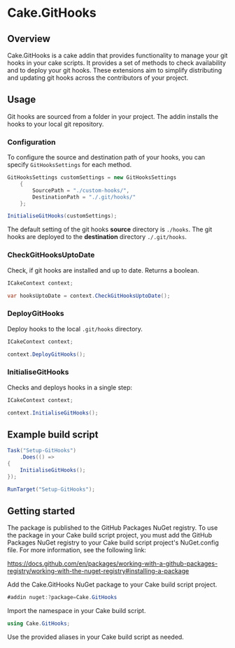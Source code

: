 # Cake.GitHooks

## Overview

Cake.GitHooks is a cake addin that provides functionality to manage your git hooks in your cake scripts. It provides a set of methods to check availability and to deploy your git hooks. These extensions aim to simplify distributing and updating git hooks across the contributors of your project.

## Usage

Git hooks are sourced from a folder in your project. The addin installs the hooks to your local git repository.

### Configuration
To configure the source and destination path of your hooks, you can specify `GitHooksSettings` for each method.

```csharp
GitHooksSettings customSettings = new GitHooksSettings
    {
        SourcePath = "./custom-hooks/",
        DestinationPath = "./.git/hooks/"
    };

InitialiseGitHooks(customSettings);
```
The default setting of the git hooks **source** directory is `./hooks`. The git hooks are deployed to the **destination** directory `./.git/hooks`.

### CheckGitHooksUptoDate

Check, if git hooks are installed and up to date. Returns a boolean.

```csharp
ICakeContext context;

var hooksUptoDate = context.CheckGitHooksUptoDate();
```

### DeployGitHooks

Deploy hooks to the local `.git/hooks` directory.
```csharp
ICakeContext context;

context.DeployGitHooks();
```

### InitialiseGitHooks
Checks and deploys hooks in a single step:
```csharp
ICakeContext context;

context.InitialiseGitHooks();
```

## Example build script

```csharp
Task("Setup-GitHooks")
    .Does(() =>
{
    InitialiseGitHooks();
});

RunTarget("Setup-GitHooks");
```

## Getting started
The package is published to the GitHub Packages NuGet registry. To use the package in your Cake build script project, you must add the GitHub Packages NuGet registry to your Cake build script project's NuGet.config file. For more information, see the following link:

https://docs.github.com/en/packages/working-with-a-github-packages-registry/working-with-the-nuget-registry#installing-a-package

Add the Cake.GitHooks NuGet package to your Cake build script project.
```csharp
#addin nuget:?package=Cake.GitHooks
```
Import the namespace in your Cake build script.
```csharp
using Cake.GitHooks;
```
Use the provided aliases in your Cake build script as needed.